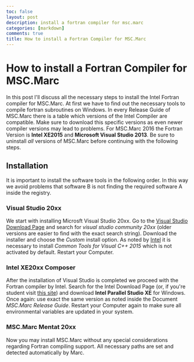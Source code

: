 ```yaml
---
toc: false
layout: post
description: install a fortran compiler for msc.marc
categories: [markdown]
comments: true
title: How to install a Fortran Compiler for MSC.Marc
---
```


# How to install a Fortran Compiler for MSC.Marc

In this post I'll discuss all the necessary steps to install the Intel Fortran compiler for MSC.Marc. At first we have to find out the necessary tools to compile fortran subroutines on Windows. In every Release Guide of MSC.Marc there is a table which versions of the Intel Compiler are compatible. Make sure to download this specific versions as even newer compiler versions may lead to problems. For MSC.Marc 2016 the Fortran Version is **Intel XE2015** and **Microsoft Visual Studio 2013**. Be sure to uninstall *all* versions of MSC.Marc before continuing with the following steps.

## Installation
It is important to install the software tools in the following order. In this way we avoid problems that software B is not finding the required software A inside the registry.

### Visual Studio 20xx
We start with installing Microsft Visual Studio 20xx. Go to the [Visual Studio Download Page](https://my.visualstudio.com/Downloads) and search for *visual studio community 20xx* (older versions are easier to find with the exact search string). Download the installer and choose the *Custom* install option. As noted by [Intel](https://software.intel.com/en-us/articles/installing-visual-studio-2015-for-use-with-intel-compilers) it is necessary to install *Common Tools for Visual C++ 2015* which is not activated by default. Restart your Computer.

### Intel XE20xx Composer
After the installation of Visual Studio is completed we proceed with the Fortran compiler by Intel. Search for the Intel Download Page (or, if you're student visit [this site](https://software.intel.com/en-us/qualify-for-free-software/student)) and download **Intel Parallel Studio XE** for Windows. Once again: use exact the same version as noted inside the Document *MSC.Marc Release Guide*. Restart your Computer again to make sure all environmental variables are updated in your system.

### MSC.Marc Mentat 20xx
Now you may install MSC.Marc without any special considerations regarding Fortran compiling support. All necessary paths are set and detected automatically by Marc.
